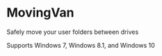 # MovingVan
Safely move your user folders between drives

Supports Windows 7, Windows 8.1, and Windows 10
